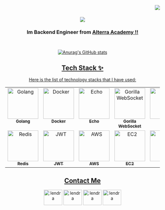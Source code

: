 <img align="right" src="https://komarev.com/ghpvc/?username=lendral3n&color=blue&style=plastic" />

<h1 align="center">
    <img src="https://readme-typing-svg.herokuapp.com/?font=Roboto&size=35&center=true&vCenter=true&width=500&height=70&duration=4000&lines=Hi+There!+👋;+I'm+Lendra+Syaputra!!;" />
</h1>

<h3 align="center">Im Backend Engineer from <a href="https://academy.alterra.id/">Alterra Academy !!</h3>

<br/>

<div align="center">

![Anurag's GitHub stats](https://github-readme-stats.vercel.app/api?username=lendral3n&show_icons=true&theme=transparent)

## Tech Stack ✨

Here is the list of technology stacks that I have used:

<table>
  <tbody>
    <tr>
      <td align="center" valign="top" width="14.28%"><a href="https://go.dev/"><img src="https://avatars.githubusercontent.com/u/4314092?s=200" width="100px;" alt="Golang"/><br /><sub><b>Golang</b></sub></a></td>
      <td align="center" valign="top" width="14.28%"><a href="https://www.docker.com/"><img src="https://avatars.githubusercontent.com/u/5429470?s=200" width="100px;" alt="Docker"/><br /><sub><b>Docker</b></sub></a></td>
      <td align="center" valign="top" width="14.28%"><a href="https://echo.labstack.com/"><img src="https://avatars.githubusercontent.com/u/2624634?s=48" width="100px;" alt="Echo"/><br /><sub><b>Echo</b></sub></a></td>
      <td align="center" valign="top" width="14.28%"><a href="https://github.com/gorilla/websocket"><img src="https://avatars.githubusercontent.com/u/489566?s=48" width="100px;" alt="Gorilla WebSocket"/><br /><sub><b>Gorilla WebSocket</b></sub></a></td>
      <td align="center" valign="top" width="14.28%"><a href="https://gorm.io/"><img src="https://avatars.githubusercontent.com/u/15127678?s=48" width="100px;" alt="Gorm"/><br /><sub><b>Gorm</b></sub></a></td>
      <td align="center" valign="top" width="14.28%"><a href="https://www.mysql.com/"><img src="https://avatars.githubusercontent.com/u/2452804?s=200" width="100px;" alt="MySQL"/><br /><sub><b>MySQL</b></sub></a></td>
      <td align="center" valign="top" width="14.28%"><a href="https://www.postgresql.org/"><img src="https://avatars.githubusercontent.com/u/177543?s=48" width="100px;" alt="Postgres"/><br /><sub><b>Postgres</b></sub></a></td>
    </tr>
    <tr>
      <td align="center" valign="top" width="14.28%"><a href="https://redis.io/"><img src="https://avatars.githubusercontent.com/u/1529926?s=48" width="100px;" alt="Redis"/><br /><sub><b>Redis</b></sub></a></td>
      <td align="center" valign="top" width="14.28%"><a href="https://jwt.io/"><img src="https://jwt.io/img/pic_logo.svg" width="100px;" alt="JWT"/><br /><sub><b>JWT</b></sub></a></td>
      <td align="center" valign="top" width="14.28%"><a href="https://aws.amazon.com/"><img src="https://avatars.githubusercontent.com/u/2232217?s=200" width="100px;" alt="AWS"/><br /><sub><b>AWS</b></sub></a></td>
      <td align="center" valign="top" width="14.28%"><a href="https://aws.amazon.com/ec2/"><img src="https://d2ga7imph990gt.cloudfront.net/icon/d88319dfa5d204f019b4284149886c59-7d586ea82f792b61a8c87de60565133d.svg" width="100px;" alt="EC2"/><br /><sub><b>EC2</b></sub></a></td>
      <td align="center" valign="top" width="14.28%"><a href="https://aws.amazon.com/s3/"><img src="https://d2ga7imph990gt.cloudfront.net/icon/c0828e0381730befd1f7a025057c74fb-43acc0496e64afba82dbc9ab774dc622.svg" width="100px;" alt="S3"/><br /><sub><b>S3</b></sub></a></td>
      <td align="center" valign="top" width="14.28%"><a href="https://cloudinary.com/"><img src="https://avatars.githubusercontent.com/u/1460763?s=48" width="100px;" alt="Cloudinary"/><br /><sub><b>Cloudinary</b></sub></a></td>
        <td align="center" valign="top" width="14.28%"><a href="https://midtrans.com/id"><img src="https://avatars.githubusercontent.com/u/17001512?s=48" width="100px;" alt="Midtrans"/><br /><sub><b>Midtrans</b></sub></a></td>
    </tr>
   <!--- <tr>
      New Stack
    </tr> --->
  </tbody>
</table>

## Contact Me

<div align="center">
  <a href="https://www.facebook.com/profile.php?id=100041613250923" target="blank"><img align="center" src="https://raw.githubusercontent.com/rahuldkjain/github-profile-readme-generator/master/src/images/icons/Social/facebook.svg" alt="lendra" height="50" width="60" /></a>
  <a href="https://www.linkedin.com/in/lendra-syaputra-98119023a/" target="blank"><img align="center" src="https://raw.githubusercontent.com/rahuldkjain/github-profile-readme-generator/master/src/images/icons/Social/linked-in-alt.svg" alt="lendra" height="50" width="60" /></a>
  <a href="https://www.instagram.com/lendral3n/" target="blank"><img align="center" src="https://raw.githubusercontent.com/rahuldkjain/github-profile-readme-generator/master/src/images/icons/Social/instagram.svg" alt="lendra" height="50" width="60" /></a>
  <a href="https://discord.com/users/804390945393999952" target="blank"><img align="center" src="https://raw.githubusercontent.com/rahuldkjain/github-profile-readme-generator/master/src/images/icons/Social/discord.svg" alt="lendra" height="50" width="60" /></a>
</div>

